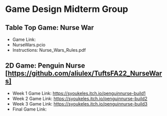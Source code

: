 # Game Design Midterm Group
 ## Table Top Game: Nurse War
 - Game Link: 
  - NurseWars.pcio
 - Instructions: Nurse_Wars_Rules.pdf
 ## 2D Game: Penguin Nurse [https://github.com/aliulex/TuftsFA22_NurseWars]
 - Week 1 Game Link: https://syoukeles.itch.io/penguinnurse-build1
 - Week 2 Game Link: https://syoukeles.itch.io/penguinnurse-build2
 - Week 3 Game Link: https://syoukeles.itch.io/penguinnurse-build3
 - Final Game Link: 
